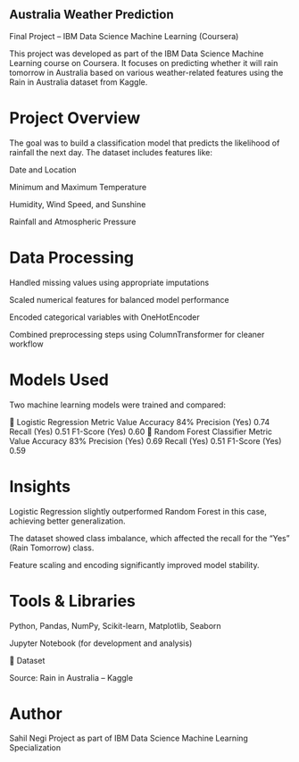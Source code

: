 ## Australia Weather Prediction

Final Project – IBM Data Science Machine Learning (Coursera)

This project was developed as part of the IBM Data Science Machine Learning course on Coursera. It focuses on predicting whether it will rain tomorrow in Australia based on various weather-related features using the Rain in Australia dataset from Kaggle.

# Project Overview

The goal was to build a classification model that predicts the likelihood of rainfall the next day. The dataset includes features like:

Date and Location

Minimum and Maximum Temperature

Humidity, Wind Speed, and Sunshine

Rainfall and Atmospheric Pressure

# Data Processing

Handled missing values using appropriate imputations

Scaled numerical features for balanced model performance

Encoded categorical variables with OneHotEncoder

Combined preprocessing steps using ColumnTransformer for cleaner workflow

# Models Used

Two machine learning models were trained and compared:

🔹 Logistic Regression
Metric	Value
Accuracy	84%
Precision (Yes)	0.74
Recall (Yes)	0.51
F1-Score (Yes)	0.60
🔹 Random Forest Classifier
Metric	Value
Accuracy	83%
Precision (Yes)	0.69
Recall (Yes)	0.51
F1-Score (Yes)	0.59

# Insights

Logistic Regression slightly outperformed Random Forest in this case, achieving better generalization.

The dataset showed class imbalance, which affected the recall for the “Yes” (Rain Tomorrow) class.

Feature scaling and encoding significantly improved model stability.

# Tools & Libraries

Python, Pandas, NumPy, Scikit-learn, Matplotlib, Seaborn

Jupyter Notebook (for development and analysis)


📁 Dataset

Source: Rain in Australia – Kaggle

# Author

Sahil Negi
Project as part of IBM Data Science Machine Learning Specialization
